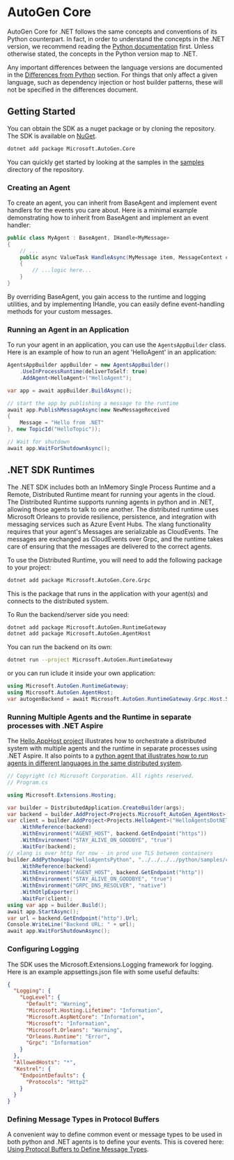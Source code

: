 # AutoGen Core

AutoGen Core for .NET follows the same concepts and conventions of its Python counterpart. In fact, in order to understand the concepts in the .NET version, we recommend reading the [Python documentation](https://microsoft.github.io/autogen/stable/) first. Unless otherwise stated, the concepts in the Python version map to .NET.

Any important differences between the language versions are documented in the [Differences from Python](./differences-from-python.md) section. For things that only affect a given language, such as dependency injection or host builder patterns, these will not be specified in the differences document.

## Getting Started

You can obtain the SDK as a nuget package or by cloning the repository. The SDK is available on [NuGet](https://www.nuget.org/packages/Microsoft.AutoGen).

```bash
dotnet add package Microsoft.AutoGen.Core
```

You can quickly get started by looking at the samples in the [samples](https://github.com/microsoft/autogen/tree/main/dotnet/samples) directory of the repository.

### Creating an Agent

To create an agent, you can inherit from BaseAgent and implement event handlers for the events you care about. Here is a minimal example demonstrating how to inherit from BaseAgent and implement an event handler:

```csharp
public class MyAgent : BaseAgent, IHandle<MyMessage>
{
    // ...
    public async ValueTask HandleAsync(MyMessage item, MessageContext context)
    {
        // ...logic here...
    }
}
```

By overriding BaseAgent, you gain access to the runtime and logging utilities, and by implementing IHandle<T>, you can easily define event-handling methods for your custom messages.

### Running an Agent in an Application

To run your agent in an application, you can use the `AgentsAppBuilder` class. Here is an example of how to run an agent 'HelloAgent' in an application:

```csharp
AgentsAppBuilder appBuilder = new AgentsAppBuilder()
    .UseInProcessRuntime(deliverToSelf: true)
    .AddAgent<HelloAgent>("HelloAgent");

var app = await appBuilder.BuildAsync();

// start the app by publishing a message to the runtime
await app.PublishMessageAsync(new NewMessageReceived
{
    Message = "Hello from .NET"
}, new TopicId("HelloTopic"));

// Wait for shutdown
await app.WaitForShutdownAsync();
```

## .NET SDK Runtimes

The .NET SDK includes both an InMemory Single Process Runtime and a Remote, Distributed Runtime meant for running your agents in the cloud. The Distributed Runtime supports running agents in python and in .NET, allowing those agents to talk to one another. The distributed runtime uses Microsoft Orleans to provide resilience, persistence, and integration with messaging services such as Azure Event Hubs.  The xlang functionality requires that your agent's Messages are serializable as CloudEvents.  The messages are exchanged as CloudEvents over Grpc, and the runtime takes care of ensuring that the messages are delivered to the correct agents. 

To use the Distributed Runtime, you will need to add the following package to your project:

```bash
dotnet add package Microsoft.AutoGen.Core.Grpc
```

This is the package that runs in the application with your agent(s) and connects to the distributed system. 

To Run the backend/server side you need:

```bash
dotnet add package Microsoft.AutoGen.RuntimeGateway
dotnet add package Microsoft.AutoGen.AgentHost
```

You can run the backend on its own:

```bash
dotnet run --project Microsoft.AutoGen.RuntimeGateway
```

or you can run iclude it inside your own application:

```csharp
using Microsoft.AutoGen.RuntimeGateway;
using Microsoft.AutoGen.AgentHost;
var autogenBackend = await Microsoft.AutoGen.RuntimeGateway.Grpc.Host.StartAsync(local: false, useGrpc: true).ConfigureAwait(false);
```

### Running Multiple Agents and the Runtime in separate processes with .NET Aspire

The [Hello.AppHost project](https://github.com/microsoft/autogen/blob/50d7587a4649504af3bb79ab928b2a3882a1a394/dotnet/samples/Hello/Hello.AppHost/Program.cs#L4) illustrates how to orchestrate a distributed system with multiple agents and the runtime in separate processes using .NET Aspire. It also points to a [python agent that illustrates how to run agents in different languages in the same distributed system](https://github.com/microsoft/autogen/blob/50d7587a4649504af3bb79ab928b2a3882a1a394/python/samples/core_xlang_hello_python_agent/README.md#L1).

```csharp
// Copyright (c) Microsoft Corporation. All rights reserved.
// Program.cs

using Microsoft.Extensions.Hosting;

var builder = DistributedApplication.CreateBuilder(args);
var backend = builder.AddProject<Projects.Microsoft_AutoGen_AgentHost>("backend").WithExternalHttpEndpoints();
var client = builder.AddProject<Projects.HelloAgent>("HelloAgentsDotNET")
    .WithReference(backend)
    .WithEnvironment("AGENT_HOST", backend.GetEndpoint("https"))
    .WithEnvironment("STAY_ALIVE_ON_GOODBYE", "true")
    .WaitFor(backend);
// xlang is over http for now - in prod use TLS between containers
builder.AddPythonApp("HelloAgentsPython", "../../../../python/samples/core_xlang_hello_python_agent", "hello_python_agent.py", "../../.venv")
    .WithReference(backend)
    .WithEnvironment("AGENT_HOST", backend.GetEndpoint("http"))
    .WithEnvironment("STAY_ALIVE_ON_GOODBYE", "true")
    .WithEnvironment("GRPC_DNS_RESOLVER", "native")
    .WithOtlpExporter()
    .WaitFor(client);
using var app = builder.Build();
await app.StartAsync();
var url = backend.GetEndpoint("http").Url;
Console.WriteLine("Backend URL: " + url);
await app.WaitForShutdownAsync();
```

### Configuring Logging

The SDK uses the Microsoft.Extensions.Logging framework for logging. Here is an example appsettings.json file with some useful defaults:

```json
{
  "Logging": {
    "LogLevel": {
      "Default": "Warning",
      "Microsoft.Hosting.Lifetime": "Information",
      "Microsoft.AspNetCore": "Information",
      "Microsoft": "Information",
      "Microsoft.Orleans": "Warning",
      "Orleans.Runtime": "Error",
      "Grpc": "Information"
    }
  },
  "AllowedHosts": "*",
  "Kestrel": {
    "EndpointDefaults": {
      "Protocols": "Http2"
    }
  }
}
```

### Defining Message Types in Protocol Buffers

A convenient way to define common event or message types to be used in both python and .NET agents is to define your events. This is covered here: [Using Protocol Buffers to Define Message Types](./protobuf-message-types.md).
